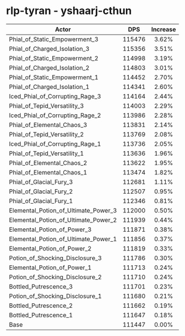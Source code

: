 # rlp-tyran - yshaarj-cthun
| Actor | DPS | Increase |
|---|:---:|:---:|
|Phial_of_Static_Empowerment_3|115476|3.62%|
|Phial_of_Charged_Isolation_3|115356|3.51%|
|Phial_of_Static_Empowerment_2|114998|3.19%|
|Phial_of_Charged_Isolation_2|114803|3.01%|
|Phial_of_Static_Empowerment_1|114452|2.70%|
|Phial_of_Charged_Isolation_1|114341|2.60%|
|Iced_Phial_of_Corrupting_Rage_3|114164|2.44%|
|Phial_of_Tepid_Versatility_3|114003|2.29%|
|Iced_Phial_of_Corrupting_Rage_2|113986|2.28%|
|Phial_of_Elemental_Chaos_3|113831|2.14%|
|Phial_of_Tepid_Versatility_2|113769|2.08%|
|Iced_Phial_of_Corrupting_Rage_1|113736|2.05%|
|Phial_of_Tepid_Versatility_1|113636|1.96%|
|Phial_of_Elemental_Chaos_2|113622|1.95%|
|Phial_of_Elemental_Chaos_1|113474|1.82%|
|Phial_of_Glacial_Fury_3|112681|1.11%|
|Phial_of_Glacial_Fury_2|112507|0.95%|
|Phial_of_Glacial_Fury_1|112346|0.81%|
|Elemental_Potion_of_Ultimate_Power_3|112000|0.50%|
|Elemental_Potion_of_Ultimate_Power_2|111939|0.44%|
|Elemental_Potion_of_Power_3|111871|0.38%|
|Elemental_Potion_of_Ultimate_Power_1|111856|0.37%|
|Elemental_Potion_of_Power_2|111819|0.33%|
|Potion_of_Shocking_Disclosure_3|111786|0.30%|
|Elemental_Potion_of_Power_1|111713|0.24%|
|Potion_of_Shocking_Disclosure_2|111710|0.24%|
|Bottled_Putrescence_3|111701|0.23%|
|Potion_of_Shocking_Disclosure_1|111680|0.21%|
|Bottled_Putrescence_2|111662|0.19%|
|Bottled_Putrescence_1|111647|0.18%|
|Base|111447|0.00%|
